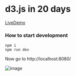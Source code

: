 # d3.js in 20 days
[LiveDemo](http://ecutdavid.github.io/D3In20Days/)

### How to start development
```
npm i
npm run dev
```
Now go to http://localhost:8080/

![image](https://cloud.githubusercontent.com/assets/10692276/16228676/f2bfe8be-37ea-11e6-8f53-6879d4388280.png)

